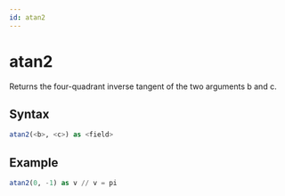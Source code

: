 ```yaml
---
id: atan2
---
```


# atan2

Returns the four-quadrant inverse tangent of the two arguments b and c.

## Syntax

```sql
atan2(<b>, <c>) as <field>
```

## Example

```sql
atan2(0, -1) as v // v = pi
```
